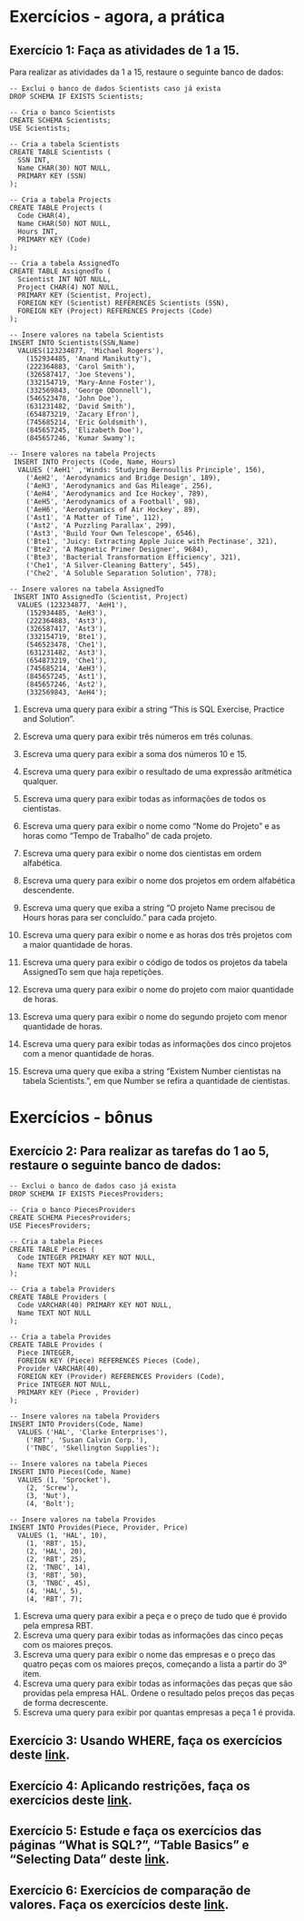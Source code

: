 # Exercícios - agora, a prática
## Exercício 1: Faça as atividades de 1 a 15.

Para realizar as atividades da 1 a 15, restaure o seguinte banco de dados:

```
-- Exclui o banco de dados Scientists caso já exista
DROP SCHEMA IF EXISTS Scientists;

-- Cria o banco Scientists
CREATE SCHEMA Scientists;
USE Scientists;

-- Cria a tabela Scientists
CREATE TABLE Scientists (
  SSN INT,
  Name CHAR(30) NOT NULL,
  PRIMARY KEY (SSN)
);

-- Cria a tabela Projects
CREATE TABLE Projects (
  Code CHAR(4),
  Name CHAR(50) NOT NULL,
  Hours INT,
  PRIMARY KEY (Code)
);

-- Cria a tabela AssignedTo
CREATE TABLE AssignedTo (
  Scientist INT NOT NULL,
  Project CHAR(4) NOT NULL,
  PRIMARY KEY (Scientist, Project),
  FOREIGN KEY (Scientist) REFERENCES Scientists (SSN),
  FOREIGN KEY (Project) REFERENCES Projects (Code)
);

-- Insere valores na tabela Scientists
INSERT INTO Scientists(SSN,Name)
  VALUES(123234877, 'Michael Rogers'),
    (152934485, 'Anand Manikutty'),
    (222364883, 'Carol Smith'),
    (326587417, 'Joe Stevens'),
    (332154719, 'Mary-Anne Foster'),
    (332569843, 'George ODonnell'),
    (546523478, 'John Doe'),
    (631231482, 'David Smith'),
    (654873219, 'Zacary Efron'),
    (745685214, 'Eric Goldsmith'),
    (845657245, 'Elizabeth Doe'),
    (845657246, 'Kumar Swamy');

-- Insere valores na tabela Projects
 INSERT INTO Projects (Code, Name, Hours)
  VALUES ('AeH1' ,'Winds: Studying Bernoullis Principle', 156),
    ('AeH2', 'Aerodynamics and Bridge Design', 189),
    ('AeH3', 'Aerodynamics and Gas Mileage', 256),
    ('AeH4', 'Aerodynamics and Ice Hockey', 789),
    ('AeH5', 'Aerodynamics of a Football', 98),
    ('AeH6', 'Aerodynamics of Air Hockey', 89),
    ('Ast1', 'A Matter of Time', 112),
    ('Ast2', 'A Puzzling Parallax', 299),
    ('Ast3', 'Build Your Own Telescope', 6546),
    ('Bte1', 'Juicy: Extracting Apple Juice with Pectinase', 321),
    ('Bte2', 'A Magnetic Primer Designer', 9684),
    ('Bte3', 'Bacterial Transformation Efficiency', 321),
    ('Che1', 'A Silver-Cleaning Battery', 545),
    ('Che2', 'A Soluble Separation Solution', 778);

-- Insere valores na tabela AssignedTo
 INSERT INTO AssignedTo (Scientist, Project)
  VALUES (123234877, 'AeH1'),
    (152934485, 'AeH3'),
    (222364883, 'Ast3'),
    (326587417, 'Ast3'),
    (332154719, 'Bte1'),
    (546523478, 'Che1'),
    (631231482, 'Ast3'),
    (654873219, 'Che1'),
    (745685214, 'AeH3'),
    (845657245, 'Ast1'),
    (845657246, 'Ast2'),
    (332569843, 'AeH4');
```

1. Escreva uma query para exibir a string “This is SQL Exercise, Practice and Solution”.

2. Escreva uma query para exibir três números em três colunas.

3. Escreva uma query para exibir a soma dos números 10 e 15.

4. Escreva uma query para exibir o resultado de uma expressão aritmética qualquer.

5. Escreva uma query para exibir todas as informações de todos os cientistas.

6. Escreva uma query para exibir o nome como “Nome do Projeto” e as horas como “Tempo de Trabalho” de cada projeto.

7. Escreva uma query para exibir o nome dos cientistas em ordem alfabética.

8. Escreva uma query para exibir o nome dos projetos em ordem alfabética descendente.

9. Escreva uma query que exiba a string “O projeto Name precisou de Hours horas para ser concluído.” para cada projeto.

10. Escreva uma query para exibir o nome e as horas dos três projetos com a maior quantidade de horas.

11. Escreva uma query para exibir o código de todos os projetos da tabela AssignedTo sem que haja repetições.

12. Escreva uma query para exibir o nome do projeto com maior quantidade de horas.

1. Escreva uma query para exibir o nome do segundo projeto com menor quantidade de horas.

14. Escreva uma query para exibir todas as informações dos cinco projetos com a menor quantidade de horas.

15. Escreva uma query que exiba a string “Existem Number cientistas na tabela Scientists.”, em que Number se refira a quantidade de cientistas.

# Exercícios - bônus
## Exercício 2: Para realizar as tarefas do 1 ao 5, restaure o seguinte banco de dados:

```
-- Exclui o banco de dados caso já exista
DROP SCHEMA IF EXISTS PiecesProviders;

-- Cria o banco PiecesProviders
CREATE SCHEMA PiecesProviders;
USE PiecesProviders;

-- Cria a tabela Pieces
CREATE TABLE Pieces (
  Code INTEGER PRIMARY KEY NOT NULL,
  Name TEXT NOT NULL
);

-- Cria a tabela Providers
CREATE TABLE Providers (
  Code VARCHAR(40) PRIMARY KEY NOT NULL,
  Name TEXT NOT NULL
);

-- Cria a tabela Provides
CREATE TABLE Provides (
  Piece INTEGER,
  FOREIGN KEY (Piece) REFERENCES Pieces (Code),
  Provider VARCHAR(40),
  FOREIGN KEY (Provider) REFERENCES Providers (Code),
  Price INTEGER NOT NULL,
  PRIMARY KEY (Piece , Provider)
);

-- Insere valores na tabela Providers
INSERT INTO Providers(Code, Name)
  VALUES ('HAL', 'Clarke Enterprises'),
    ('RBT', 'Susan Calvin Corp.'),
    ('TNBC', 'Skellington Supplies');

-- Insere valores na tabela Pieces
INSERT INTO Pieces(Code, Name)
  VALUES (1, 'Sprocket'),
    (2, 'Screw'),
    (3, 'Nut'),
    (4, 'Bolt');

-- Insere valores na tabela Provides
INSERT INTO Provides(Piece, Provider, Price)
  VALUES (1, 'HAL', 10),
    (1, 'RBT', 15),
    (2, 'HAL', 20),
    (2, 'RBT', 25),
    (2, 'TNBC', 14),
    (3, 'RBT', 50),
    (3, 'TNBC', 45),
    (4, 'HAL', 5),
    (4, 'RBT', 7);
```

1. Escreva uma query para exibir a peça e o preço de tudo que é provido pela empresa RBT.
2. Escreva uma query para exibir todas as informações das cinco peças com os maiores preços.
3. Escreva uma query para exibir o nome das empresas e o preço das quatro peças com os maiores preços, começando a lista a partir do 3º item.
4. Escreva uma query para exibir todas as informações das peças que são providas pela empresa HAL. Ordene o resultado pelos preços das peças de forma decrescente.
5. Escreva uma query para exibir por quantas empresas a peça 1 é provida.

## Exercício 3: Usando WHERE, faça os exercícios deste [link](https://www.w3schools.com/sql/exercise.asp?filename=exercise_where1).

## Exercício 4: Aplicando restrições, faça os exercícios deste [link](https://sqlbolt.com/lesson/select_queries_with_constraints).

## Exercício 5: Estude e faça os exercícios das páginas “What is SQL?”, “Table Basics” e “Selecting Data” deste [link](https://www.sqlcourse.com/beginner-course/what-is-sql/).

## Exercício 6: Exercícios de comparação de valores. Faça os exercícios deste [link](https://sqlzoo.net/wiki/SELECT_from_WORLD_Tutorial).